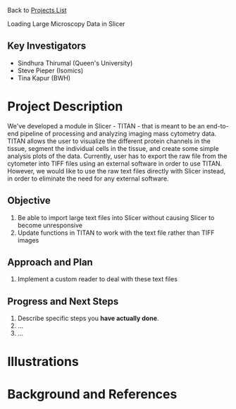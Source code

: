 Back to [Projects List](../../README.md#ProjectsList)

Loading Large Microscopy Data in Slicer

## Key Investigators

- Sindhura Thirumal (Queen's University)
- Steve Pieper (Isomics)
- Tina Kapur (BWH)

# Project Description

We've developed a module in Slicer - TITAN - that is meant to be an end-to-end pipeline of processing and analyzing imaging mass cytometry data. TITAN allows the user to
visualize the different protein channels in the tissue, segment the individual cells in the tissue, and create some simple analysis plots of the data. Currently, user has to export
the raw file from the cytometer into TIFF files using an external software in order to use TITAN. However, we would like to use the raw text files directly with Slicer instead,
in order to eliminate the need for any external software.

## Objective

<!-- Describe here WHAT you would like to achieve (what you will have as end result). -->

1. Be able to import large text files into Slicer without causing Slicer to become unresponsive
2. Update functions in TITAN to work with the text file rather than TIFF images

## Approach and Plan

<!-- Describe here HOW you would like to achieve the objectives stated above. -->

1. Implement a custom reader to deal with these text files


## Progress and Next Steps

<!-- Update this section as you make progress, describing of what you have ACTUALLY DONE. If there are specific steps that you could not complete then you can describe them here, too. -->

1. Describe specific steps you **have actually done**.
1. ...
1. ...

# Illustrations

<!-- Add pictures and links to videos that demonstrate what has been accomplished.
![Description of picture](Example2.jpg)
![Some more images](Example2.jpg)
-->

# Background and References

<!-- If you developed any software, include link to the source code repository. If possible, also add links to sample data, and to any relevant publications. -->
